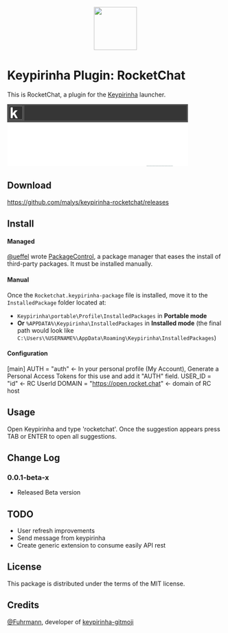 <p align="center">
  <img src="https://github.com/RocketChat/Rocket.Chat.Artwork/raw/master/Logos/icon-1024.png" width="100" height="100" />
</p>

# Keypirinha Plugin: RocketChat

This is RocketChat, a plugin for the
[Keypirinha](http://keypirinha.com) launcher.

![Demo](usage.gif)

## Download

https://github.com/malys/keypirinha-rocketchat/releases


## Install

#### Managed

[@ueffel](https://github.com/ueffel) wrote [PackageControl](https://github.com/ueffel/Keypirinha-PackageControl), a package manager that eases the install of third-party packages.
It must be installed manually.

#### Manual

Once the `Rocketchat.keypirinha-package` file is installed,
move it to the `InstalledPackage` folder located at:

* `Keypirinha\portable\Profile\InstalledPackages` in **Portable mode**
* **Or** `%APPDATA%\Keypirinha\InstalledPackages` in **Installed mode** (the
  final path would look like
  `C:\Users\%USERNAME%\AppData\Roaming\Keypirinha\InstalledPackages`)

#### Configuration

[main]
AUTH = "auth"       <- In your personal profile (My Account), Generate a Personal Access Tokens for this use and add it "AUTH" field.
USER_ID = "id"      <- RC UserId
DOMAIN = "https://open.rocket.chat" <- domain of RC host

## Usage

Open Keypirinha and type 'rocketchat'. Once the suggestion appears press TAB or ENTER to open all suggestions.

## Change Log

### 0.0.1-beta-x
* Released Beta version

## TODO

* User refresh improvements
* Send message from keypirinha
* Create generic extension to consume easily API rest


## License

This package is distributed under the terms of the MIT license.

## Credits
[@Fuhrmann](https://github.com/Fuhrmann), developer of [keypirinha-gitmoji](https://github.com/Fuhrmann/keypirinha-gitmoji/blob/master/README.md)

